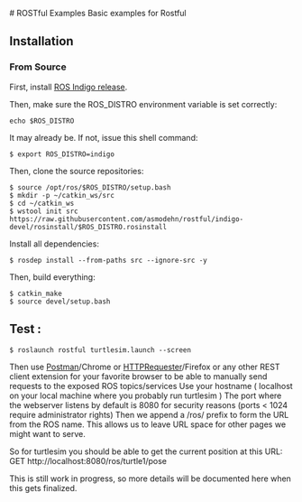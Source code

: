 # ROSTful Examples
Basic examples for Rostful

## Installation

### From Source

First, install [ROS Indigo release](http://wiki.ros.org/indigo/Installation/Ubuntu).

Then, make sure the ROS_DISTRO environment variable is set correctly:
```
echo $ROS_DISTRO
```

It may already be.  If not, issue this shell command:
```
$ export ROS_DISTRO=indigo
```

Then, clone the source repositories:

```
$ source /opt/ros/$ROS_DISTRO/setup.bash
$ mkdir -p ~/catkin_ws/src
$ cd ~/catkin_ws
$ wstool init src https://raw.githubusercontent.com/asmodehn/rostful/indigo-devel/rosinstall/$ROS_DISTRO.rosinstall
```

Install all dependencies:
```
$ rosdep install --from-paths src --ignore-src -y
```

Then, build everything:
```
$ catkin_make
$ source devel/setup.bash
```

## Test :
```
$ roslaunch rostful turtlesim.launch --screen
```

Then use [Postman](https://chrome.google.com/webstore/detail/postman-rest-client/fdmmgilgnpjigdojojpjoooidkmcomcm?hl=en)/Chrome or [HTTPRequester](https://addons.mozilla.org/en-us/firefox/addon/httprequester/)/Firefox or any other REST client extension for your favorite browser to be able to manually send requests to the exposed ROS topics/services
Use your hostname ( localhost on your local machine where you probably run turtlesim )
The port where the webserver listens by default is 8080 for security reasons (ports < 1024 require administrator rights)
Then we append a /ros/ prefix to form the URL from the ROS name. This allows us to leave URL space for other pages we might want to serve.

So for turtlesim you should be able to get the current position at this URL:
GET http://localhost:8080/ros/turtle1/pose

This is still work in progress, so more details will be documented here when this gets finalized.
